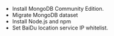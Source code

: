 * Install MongoDB Community Edition.
* Migrate MongoDB dataset
* Install Node.js and npm
* Set BaiDu location service IP whitelist.


